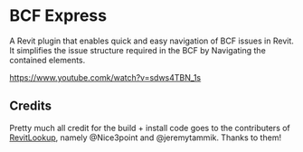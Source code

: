# BCF Express
A Revit plugin that enables quick and easy navigation of BCF issues in Revit.  
It simplifies the issue structure required in the BCF by Navigating the contained elements.


https://www.youtube.comk/watch?v=sdws4TBN_1s



## Credits
Pretty much all credit for the build + install code goes to the contributers of [RevitLookup](https://github.com/jeremytammik/RevitLookup), namely @Nice3point and @jeremytammik. Thanks to them!